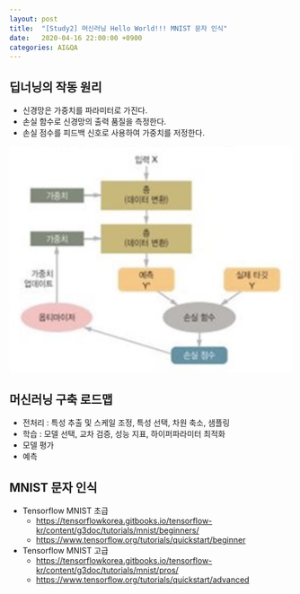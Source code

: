 ```yaml
---
layout: post
title:  "[Study2] 머신러닝 Hello World!!! MNIST 문자 인식"
date:   2020-04-16 22:00:00 +0900
categories: AI&QA
---
```


## 딥너닝의 작동 원리

- 신경망은 가중치를 파라미터로 가진다.
- 손실 함수로 신경망의 출력 품질을 측정한다.
- 손실 점수를 피드백 신호로 사용하여 가중치를 저정한다.

![딥러닝 작동 원리](/img/deep-learning-principle.png)

## 머신러닝 구축 로드맵

- 전처리 : 특성 추출 및 스케일 조정, 특성 선택, 차원 축소, 샘플링
- 학습 : 모델 선택, 교차 검증, 성능 지표, 하이퍼파라미터 최적화
- 모델 평가
- 예측

## MNIST 문자 인식

- Tensorflow MNIST 초급
  - <https://tensorflowkorea.gitbooks.io/tensorflow-kr/content/g3doc/tutorials/mnist/beginners/>
  - <https://www.tensorflow.org/tutorials/quickstart/beginner>
- Tensorflow MNIST 고급
  - <https://tensorflowkorea.gitbooks.io/tensorflow-kr/content/g3doc/tutorials/mnist/pros/>
  - <https://www.tensorflow.org/tutorials/quickstart/advanced>
